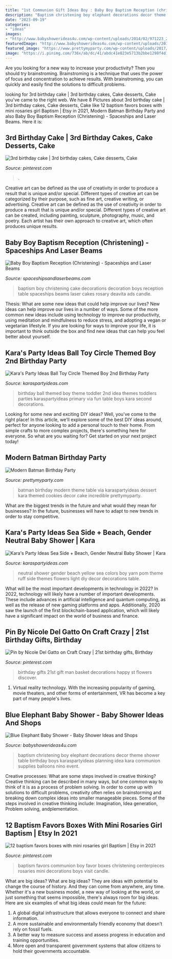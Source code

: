 ```yaml
---
title: "1st Communion Gift Ideas Boy : Baby Boy Baptism Reception (christening)"
description: "Baptism christening boy elephant decorations decor theme shower table birthday boys karaspartyideas planning idea kara communion supplies balloons nino event"
date: "2023-09-19"
categories:
- "ideas"
images:
- "http://www.babyshowerideas4u.com/wp-content/uploads/2014/02/971223_269032166570168_1056644052_n_600x907.jpg"
featuredImage: "http://www.babyshowerideas4u.com/wp-content/uploads/2014/02/971223_269032166570168_1056644052_n_600x907.jpg"
featured_image: "https://www.prettymyparty.com/wp-content/uploads/2017/02/Batman-Birthday-Party.jpg"
image: "https://i.pinimg.com/736x/ab/dc/41/abdc41e023e5713b2bbe1298f4d12ff5--st-birthday-gifts-happy-birthday.jpg"
---
```



Are you looking for a new way to increase your productivity? Then you should try brainstroming. Brainstroming is a technique that uses the power of focus and concentration to achieve results. With brainstroming, you can quickly and easily find the solutions to difficult problems.

	

		
looking for 3rd birthday cake | 3rd birthday cakes, Cake desserts, Cake you've came to the right web. We have 8 Pictures about 3rd birthday cake | 3rd birthday cakes, Cake desserts, Cake like 12 baptism favors boxes with mini rosaries girl Baptism | Etsy in 2021, Modern Batman Birthday Party and also Baby Boy Baptism Reception (Christening) - Spaceships and Laser Beams. Here it is:
		
    
## 3rd Birthday Cake | 3rd Birthday Cakes, Cake Desserts, Cake

<img loading=lazy src="https://i.pinimg.com/736x/c2/e5/94/c2e594ebe2b3848f04180c9fb02a9941--rd-birthday-cakes-desserts.jpg" onerror="this.onerror=null;this.src='https://tse3.mm.bing.net/th?id=OIP.O6qZfLPxBY0VZEDY7k_kFwHaLH&amp;pid=15.1';" alt="3rd birthday cake | 3rd birthday cakes, Cake desserts, Cake">

_Source: pinterest.com_

>. 

	

Creative art can be defined as the use of creativity in order to produce a result that is unique and/or special. Different types of creative art can be categorized by their purpose, such as fine art, creative writing, or advertising.
Creative art can be defined as the use of creativity in order to produce a result that is unique and/or special. Different types of creative art can be created, including painting, sculpture, photography, music, and poetry. Each artist has their own approach to creative art, which often produces unique results.

    
## Baby Boy Baptism Reception (Christening) - Spaceships And Laser Beams

<img loading=lazy src="https://spaceshipsandlaserbeams.com/wp-content/uploads/2015/09/baby-boy-christening-baptism-party-ideas-dessert-table-_12725843.jpg" onerror="this.onerror=null;this.src='https://tse3.mm.bing.net/th?id=OIP.yoFWN28y-W249ajhHByz0gHaLH&amp;pid=15.1';" alt="Baby Boy Baptism Reception (Christening) - Spaceships and Laser Beams">

_Source: spaceshipsandlaserbeams.com_

>baptism boy christening cake decorations decoration boys reception table spaceships beams laser cakes rosary deavita ads candle. 

	

Thesis: What are some new ideas that could help improve our lives?
New ideas can help improve our lives in a number of ways. Some of the more common new ideas include using technology to improve our productivity, using meditation and mindfulness to reduce stress, and adopting a vegan or vegetarian lifestyle. If you are looking for ways to improve your life, it is important to think outside the box and find new ideas that can help you feel better about yourself.

    
## Kara&#039;s Party Ideas Ball Toy Circle Themed Boy 2nd Birthday Party

<img loading=lazy src="https://www.karaspartyideas.com/wp-content/uploads/2013/01/Parkerturnstwo_600x904.jpg" onerror="this.onerror=null;this.src='https://tse2.mm.bing.net/th?id=OIP.Vm57ykifIRiQlVIGEa3zDgHaLK&amp;pid=15.1';" alt="Kara&#039;s Party Ideas Ball Toy Circle Themed Boy 2nd Birthday Party">

_Source: karaspartyideas.com_

>birthday ball themed boy theme toddler 2nd idea themes toddlers parties karaspartyideas primary via fun table boys kara second decorations. 

	

Looking for some new and exciting DIY ideas? Well, you've come to the right place! In this article, we'll explore some of the best DIY ideas around, perfect for anyone looking to add a personal touch to their home. From simple crafts to more complex projects, there's something here for everyone. So what are you waiting for? Get started on your next project today!

    
## Modern Batman Birthday Party

<img loading=lazy src="https://www.prettymyparty.com/wp-content/uploads/2017/02/Batman-Birthday-Party.jpg" onerror="this.onerror=null;this.src='https://tse4.mm.bing.net/th?id=OIP.9t8ZTsQLk111JsQ5G3Kd-gHaJ4&amp;pid=15.1';" alt="Modern Batman Birthday Party">

_Source: prettymyparty.com_

>batman birthday modern theme table via karaspartyideas dessert kara themed cookies decor cake incredible prettymyparty. 

	

What are the biggest trends in the future and what would they mean for businesses?
In the future, businesses will have to adapt to new trends in order to stay competitive.

    
## Kara&#039;s Party Ideas Sea Side + Beach, Gender Neutral Baby Shower | Kara

<img loading=lazy src="https://karaspartyideas.com/wp-content/uploads/2013/06/7207460232_ac361e67e6_b_600x900.jpg" onerror="this.onerror=null;this.src='https://tse4.mm.bing.net/th?id=OIP.ahrxpTQ8cqYwT6oT-XIB3AHaLH&amp;pid=15.1';" alt="Kara&#039;s Party Ideas Sea Side + Beach, Gender Neutral Baby Shower | Kara">

_Source: karaspartyideas.com_

>neutral shower gender beach yellow sea colors boy yarn pom theme ruff side themes flowers light diy decor decorations table. 

	

What will be the most important developments in technology in 2022?
In 2022, technology will likely have a number of important developments. These include advances in artificial intelligence and quantum computing, as well as the release of new gaming platforms and apps. Additionally, 2020 saw the launch of the first blockchain-based application, which will likely have a significant impact on the world of business and finance.

    
## Pin By Nicole Del Gatto On Craft Crazy | 21st Birthday Gifts, Birthday

<img loading=lazy src="https://i.pinimg.com/736x/ab/dc/41/abdc41e023e5713b2bbe1298f4d12ff5--st-birthday-gifts-happy-birthday.jpg" onerror="this.onerror=null;this.src='https://tse3.mm.bing.net/th?id=OIP.zI4Ud9O_AhhtJEqLN_XVIgHaHa&amp;pid=15.1';" alt="Pin by Nicole Del Gatto on Craft Crazy | 21st birthday gifts, Birthday">

_Source: pinterest.com_

>birthday gifts 21st gift man basket decorations happy st flowers discover. 

	

1. Virtual reality technology. With the increasing popularity of gaming, movie theaters, and other forms of entertainment, VR has become a key part of many people's lives.

    
## Blue Elephant Baby Shower - Baby Shower Ideas And Shops

<img loading=lazy src="http://www.babyshowerideas4u.com/wp-content/uploads/2014/02/971223_269032166570168_1056644052_n_600x907.jpg" onerror="this.onerror=null;this.src='https://tse4.mm.bing.net/th?id=OIP.jXj4E_QUt5cs3vcBZr1bKwHaLM&amp;pid=15.1';" alt="Blue Elephant Baby Shower - Baby Shower Ideas and Shops">

_Source: babyshowerideas4u.com_

>baptism christening boy elephant decorations decor theme shower table birthday boys karaspartyideas planning idea kara communion supplies balloons nino event. 

	

Creative processes: What are some steps involved in creative thinking?
Creative thinking can be described in many ways, but one common way to think of it is as a process of problem solving. In order to come up with solutions to difficult problems, creativity often relies on brainstorming and breaking down complex ideas into smaller manageable pieces. Some of the steps involved in creative thinking include: Imagination, Idea generation, Problem solving, andplementation.

    
## 12 Baptism Favors Boxes With Mini Rosaries Girl Baptism | Etsy In 2021

<img loading=lazy src="https://i.pinimg.com/736x/b4/43/33/b4433354b2d609bf832eab5a98b05b22--baptism-ideas-boys-favors-baptism-decorations.jpg" onerror="this.onerror=null;this.src='https://tse2.mm.bing.net/th?id=OIP.Q-Kpys2vl7OSpNb0oyEqIQHaJ6&amp;pid=15.1';" alt="12 baptism favors boxes with mini rosaries girl Baptism | Etsy in 2021">

_Source: pinterest.com_

>baptism favors communion boy favor boxes christening centerpieces rosaries mini decorations boys visit candle. 

	

What are big ideas?
What are big ideas? They are ideas with potential to change the course of history. And they can come from anywhere, any time. Whether it's a new business model, a new way of looking at the world, or just something that seems impossible, there's always room for big ideas. Here are six examples of what big ideas could mean for the future:
1. A global digital infrastructure that allows everyone to connect and share information.
2. A more sustainable and environmentally friendly economy that doesn't rely on fossil fuels.
3. A better way to measure success and assess progress in education and training opportunities.
4. More open and transparent government systems that allow citizens to hold their governments accountable.

